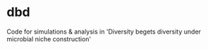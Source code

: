# dbd
Code for simulations &amp; analysis in 'Diversity begets diversity under microbial niche construction'

